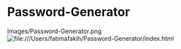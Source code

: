 # Password-Generator
Images/Password-Generator.png
![file:///Users/fatimafakih/Password-Generator/index.html](Password-Generator)
